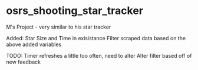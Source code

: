 # osrs_shooting_star_tracker
M's Project - very similar to his star tracker

Added: Star Size and Time in exisistance
       Filter scraped data based on the above added variables

TODO: Timer refreshes a little too often, need to alter
      Alter filter based off of new feedback
